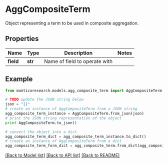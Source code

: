 # AggCompositeTerm

Object representing a term to be used in composite aggregation.

## Properties

Name | Type | Description | Notes
------------ | ------------- | ------------- | -------------
**field** | **str** | Name of field to operate with | 

## Example

```python
from manticoresearch.models.agg_composite_term import AggCompositeTerm

# TODO update the JSON string below
json = "{}"
# create an instance of AggCompositeTerm from a JSON string
agg_composite_term_instance = AggCompositeTerm.from_json(json)
# print the JSON string representation of the object
print AggCompositeTerm.to_json()

# convert the object into a dict
agg_composite_term_dict = agg_composite_term_instance.to_dict()
# create an instance of AggCompositeTerm from a dict
agg_composite_term_form_dict = agg_composite_term.from_dict(agg_composite_term_dict)
```
[[Back to Model list]](../README.md#documentation-for-models) [[Back to API list]](../README.md#documentation-for-api-endpoints) [[Back to README]](../README.md)


